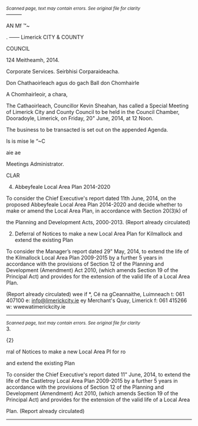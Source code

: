 *<small>Scanned page, text may contain errors. See original file for clarity</small>*  
———

AN Mf ™~

. ——
Limerick
CITY & COUNTY

COUNCIL

124 Meitheamh, 2014.

Corporate Services.
Seirbhisi Corparaideacha.

Don Chathaoirleach agus do gach Ball don Chomhairle

A Chomhairleoir, a chara,

The Cathaoirleach, Councillor Kevin Sheahan, has called a Special Meeting of
Limerick City and County Council to be held in the Council Chamber, Dooradoyle,
Limerick, on Friday, 20" June, 2014, at 12 Noon.

The business to be transacted is set out on the appended Agenda.

Is is mise le “~C

aie ae

Meetings Administrator.

CLAR

4. Abbeyfeale Local Area Plan 2014-2020

To consider the Chief Executive's report dated 11th June, 2014, on the
proposed Abbeyfeale Local Area Plan 2014-2020 and decide whether to
make or amend the Local Area Plan, in accordance with Section 20(3)k) of

the Planning and Development Acts, 2000-2013.
(Report already circulated)

2. Deferral of Notices to make a new Local Area Plan for Kilmallock
and extend the existing Plan

To consider the Manager’s report dated 29" May, 2014, to extend the life of
the Kilmallock Local Area Plan 2009-2015 by a further 5 years in accordance
with the provisions of Section 12 of the Planning and Development
(Amendment) Act 2010, (which amends Section 19 of the Principal Act) and
provides for the extension of the valid life of a Local Area Plan.

(Report already circulated)
wee
if *, Cé na gCeannaithe, Luimneach t: 061 407100 e: info@limerickcity.ie
ey Merchant's Quay, Limerick f: 061 415266 w: wwewatimerickcity.ie

---
*<small>Scanned page, text may contain errors. See original file for clarity</small>*  
3.

{2}

rral of Notices to make a new Local Area Pl for ro

and extend the existing Plan

To consider the Chief Executive's report dated 11" June, 2014, to extend the
life of the Castletroy Local Area Plan 2009-2015 by a further 5 years in
accordance with the provisions of Section 12 of the Planning and
Development (Amendment) Act 2010, (which amends Section 19 of the
Principal Act) and provides for the extension of the valid life of a Local Area

Plan.
(Report already circulated)

---
